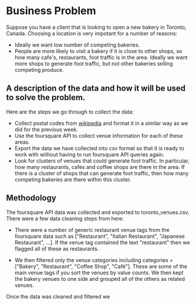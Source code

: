 # Business Problem

Suppose you have a client that is looking to open a new bakery in Toronto, Canada. Choosing a location is very impotant for a number of reasons:

- Ideally we want low number of competing bakeries.
- People are more likely to visit a bakery if it is close to other shops, so how many cafe's, restaurants, foot traffic is in the area. Ideally we want more shops to generate foot traffic, but not other bakeries selling competing produce.



## A description of the data and how it will be used to solve the problem.

Here are the steps we go through to collect the data:

- Collect postal codes from  [wikipedia](https://en.wikipedia.org/wiki/List_of_postal_codes_of_Canada:_M)  and format it in a similar way as we did for the previous week.
- Use the foursquare API to collect venue information for each of these areas.
- Export the data we have collected into csv format so that it is ready to work with without having to run foursquare API queries again.
- Look for clusters of venues that could generate foot traffic. In particular, how many restaurants, cafes and coffee shops are there in the area. If there is a cluster of shops that can generate foot traffic, then how many competing bakeries are there within this cluster.



## Methodology

The foursquare API data was collected and exported to toronto_venues.csv. There were a few data cleaning steps from here:

* There were a number of generic restaurant venue tags from the foursquare data such as ["Restaurant", "Italian Restaurant", "Japanese Restaurant", ...]. If the venue tag contained the text "restaurant" then we flagged all of these as restaurants.

* We then filtered only the venue categories including categories = ["Bakery", "Restaurant", "Coffee Shop", "Café"]. These are some of the main venue tags if you sort the venues by value counts. We then kept the bakery venues to one side and grouped all of the others as related venues.



Once the data was cleaned and filtered we 


